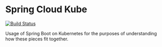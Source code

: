 # Spring Cloud Kube

[![Build Status](https://travis-ci.com/halversondm/spring-cloud-kube.svg?branch=master)](https://travis-ci.com/halversondm/spring-cloud-kube)

Usage of Spring Boot on Kubernetes for the purposes of understanding how these pieces fit together.